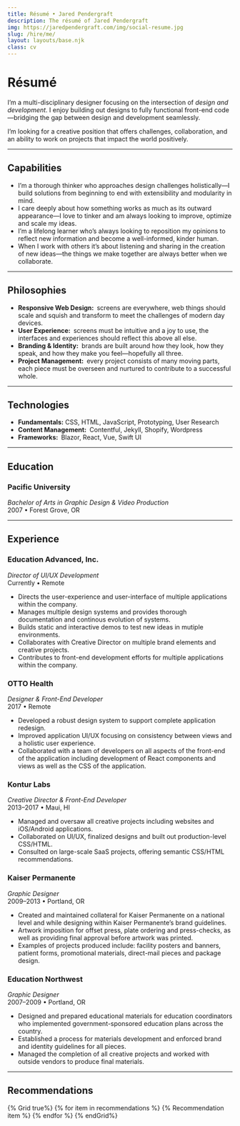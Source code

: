 ```yaml
---
title: Résumé • Jared Pendergraft
description: The résumé of Jared Pendergraft
img: https://jaredpendergraft.com/img/social-resume.jpg
slug: /hire/me/
layout: layouts/base.njk
class: cv
---
```


# Résumé

I’m a multi-disciplinary designer focusing on the intersection of *design and development*. I enjoy building out designs to fully functional front-end code—bridging the gap between design and development seamlessly.

I’m looking for a creative position that offers challenges, collaboration, and an ability to work on projects that impact the world positively.

***

## Capabilities

- I’m a thorough thinker who approaches design challenges holistically—I build solutions from beginning to end with extensibility and modularity in mind.
- I care deeply about how something works as much as its outward appearance—I love to tinker and am always looking to improve, optimize and scale my ideas.
- I’m a lifelong learner who’s always looking to reposition my opinions to reflect new information and become a well-informed, kinder human.
- When I work with others it’s about listening and sharing in the creation of new ideas—the things we make together are always better when we collaborate.

***

## Philosophies

- **Responsive Web Design:** screens are everywhere, web things should scale and squish and transform to meet the challenges of modern day devices.
- **User Experience:** screens must be intuitive and a joy to use, the interfaces and experiences should reflect this above all else.
- **Branding & Identity:** brands are built around how they look, how they speak, and how they make you feel—hopefully all three.
- **Project Management:** every project consists of many moving parts, each piece must be overseen and nurtured to contribute to a successful whole.

***

## Technologies

- **Fundamentals:** CSS, HTML, JavaScript, Prototyping, User Research
- **Content Management:** Contentful, Jekyll, Shopify, Wordpress
- **Frameworks:** Blazor, React, Vue, Swift UI

***

## Education

### Pacific University

*Bachelor of Arts in Graphic Design & Video Production*\
2007 • Forest Grove, OR

***

## Experience

### Education Advanced, Inc.

*Director of UI/UX Development*\
Currently • Remote

- Directs the user-experience and user-interface of multiple applications within the company.
- Manages multiple design systems and provides thorough documentation and continous evolution of systems.
- Builds static and interactive demos to test new ideas in mutiple environments.
- Collaborates with Creative Director on multiple brand elements and creative projects.
- Contributes to front-end development efforts for multiple applications within the company.

### OTTO Health

*Designer & Front-End Developer*\
2017 • Remote

- Developed a robust design system to support complete application redesign.
- Improved application UI/UX focusing on consistency between views and a holistic user experience.
- Collaborated with a team of developers on all aspects of the front-end of the application including development of React components and views as well as the CSS of the application.

### Kontur Labs

*Creative Director & Front-End Developer*\
2013–2017 • Maui, HI

- Managed and oversaw all creative projects including websites and iOS/Android applications.
- Collaborated on UI/UX, finalized designs and built out production-level CSS/HTML.
- Consulted on large-scale SaaS projects, offering semantic CSS/HTML recommendations.

### Kaiser Permanente

*Graphic Designer*\
2009–2013 • Portland, OR

- Created and maintained collateral for Kaiser Permanente on a national level and while designing within Kaiser Permanente’s brand guidelines.
- Artwork imposition for offset press, plate ordering and press-checks, as well as providing final approval before artwork was printed.
- Examples of projects produced include: facility posters and banners, patient forms, promotional materials, direct-mail pieces and package design.

### Education Northwest

*Graphic Designer*\
2007–2009 • Portland, OR

- Designed and prepared educational materials for education coordinators who implemented government-sponsored education plans across the country.
- Established a process for materials development and enforced brand and identity guidelines for all pieces.
- Managed the completion of all creative projects and worked with outside vendors to produce final materials.

***
## Recommendations

<section class="cv__recommendations">
{% Grid true%}
{% for item in recommendations %}
{% Recommendation item %}
{% endfor %}
{% endGrid%}
</section>